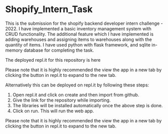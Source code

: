 # Shopify_Intern_Task

This is the submission for the shopify backend developer intern challenge - 2022.
I have implemented a basic inventory management system with CRUD functionality.
The additional feature which I have implemented is adding warehouses and assigning items to warehouses along with the quantity of items.
I have used python with flask framework, and sqlite in-memory database for completing the task.

The deployed repl.it for this repository is here
<!-- Add link when deployed. -->
Please note that it is highly recommended the view the app in a new tab by clicking the button in repl.it to expand to the new tab.
<!-- Add image from replit -->

Alternatively this can be deployed on repl.it by following these steps:
1. Open repl.it and click on create and then import from github.
2. Give the link for the repository while importing.
3. The libraries will be installed automatically once the above step is done.
4. Click on run. This will run the web app.

Please note that it is highly recommended the view the app in a new tab by clicking the button in repl.it to expand to the new tab.
<!-- Add image from replit. -->
